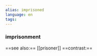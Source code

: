 ```yaml
---
alias: imprisoned
language: en
tags: 
---
```

### imprisonment
==see also:== [[prisoner]]
==contrast:== 
